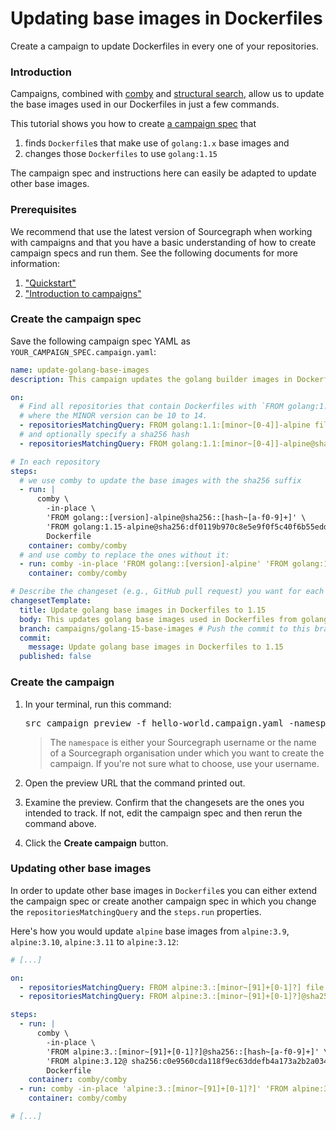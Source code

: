 # Updating base images in Dockerfiles

<style>
.markdown-body pre.chroma {
  font-size: 0.75em;
}
</style>

<p class="lead">
Create a campaign to update Dockerfiles in every one of your repositories.
</p>

### Introduction

Campaigns, combined with [comby](https://comby.dev) and [structural search](../../code_search/reference/structural.md), allow us to update the base images used in our Dockerfiles in just a few commands.

This tutorial shows you how to create [a campaign spec](../explanations/introduction_to_campaigns.md#campaign-spec) that

1. finds `Dockerfile`s that make use of `golang:1.x` base images and 
2. changes those `Dockerfiles` to use `golang:1.15`

The campaign spec and instructions here can easily be adapted to update other
base images.

### Prerequisites

We recommend that use the latest version of Sourcegraph when working with campaigns and that you have a basic understanding of how to create campaign specs and run them. See the following documents for more information:

1. ["Quickstart"](../quickstart.md)
1. ["Introduction to campaigns"](../explanations/introduction_to_campaigns.md)

### Create the campaign spec

Save the following campaign spec YAML as `YOUR_CAMPAIGN_SPEC.campaign.yaml`:

```yaml
name: update-golang-base-images
description: This campaign updates the golang builder images in Dockerfiles to Go 1.15.

on:
  # Find all repositories that contain Dockerfiles with `FROM golang:1.MINOR-alpine [...]` in it,
  # where the MINOR version can be 10 to 14.
  - repositoriesMatchingQuery: FROM golang:1.1:[minor~[0-4]]-alpine file:Dockerfile patternType:structural
  # and optionally specify a sha256 hash
  - repositoriesMatchingQuery: FROM golang:1.1:[minor~[0-4]]-alpine@sha256::[hash~[a-f0-9]+] file:Dockerfile patternType:structural

# In each repository
steps:
  # we use comby to update the base images with the sha256 suffix
  - run: |
      comby \
        -in-place \
        'FROM golang::[version]-alpine@sha256::[hash~[a-f0-9]+]' \
        'FROM golang:1.15-alpine@sha256:df0119b970c8e5e9f0f5c40f6b55edddf616bab2b911927ebc3b361c469ea29c' \
        Dockerfile
    container: comby/comby
  # and use comby to replace the ones without it:
  - run: comby -in-place 'FROM golang::[version]-alpine' 'FROM golang:1.15-alpine' Dockerfile
    container: comby/comby

# Describe the changeset (e.g., GitHub pull request) you want for each repository.
changesetTemplate:
  title: Update golang base images in Dockerfiles to 1.15
  body: This updates golang base images used in Dockerfiles from golang:1.10 to 1.14 to use golang:1.15.
  branch: campaigns/golang-15-base-images # Push the commit to this branch.
  commit:
    message: Update golang base images in Dockerfiles to 1.15
  published: false
```

### Create the campaign

1. In your terminal, run this command:

    <pre>src campaign preview -f hello-world.campaign.yaml -namespace <em>USERNAME_OR_ORG</em></pre>

    > The `namespace` is either your Sourcegraph username or the name of a Sourcegraph organisation under which you want to create the campaign. If you're not sure what to choose, use your username.
1. Open the preview URL that the command printed out.
1. Examine the preview. Confirm that the changesets are the ones you intended to track. If not, edit the campaign spec and then rerun the command above.
1. Click the **Create campaign** button.

### Updating other base images

In order to update other base images in `Dockerfile`s you can either extend the campaign spec or create another campaign spec in which you change the `repositoriesMatchingQuery` and the `steps.run` properties.

Here's how you would update `alpine` base images from `alpine:3.9`, `alpine:3.10`, `alpine:3.11` to `alpine:3.12`:

```yaml
# [...]

on:
  - repositoriesMatchingQuery: FROM alpine:3.:[minor~[91]+[0-1]?] file:Dockerfile patternType:structural
  - repositoriesMatchingQuery: FROM alpine:3.:[minor~[91]+[0-1]?]@sha256::[hash~[a-f0-9]+] file:Dockerfile patternType:structural

steps:
  - run: |
      comby \
        -in-place \
        'FROM alpine:3.:[minor~[91]+[0-1]?]@sha256::[hash~[a-f0-9]+]' \
        'FROM alpine:3.12@ sha256:c0e9560cda118f9ec63ddefb4a173a2b2a0347082d7dff7dc14272e7841a5b5a' \
        Dockerfile
    container: comby/comby
  - run: comby -in-place 'alpine:3.:[minor~[91]+[0-1]?]' 'FROM alpine:3.12' Dockerfile
    container: comby/comby

# [...]
```
